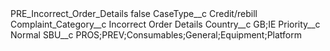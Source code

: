 <?xml version="1.0" encoding="UTF-8"?>
<CustomMetadata xmlns="http://soap.sforce.com/2006/04/metadata" xmlns:xsi="http://www.w3.org/2001/XMLSchema-instance" xmlns:xsd="http://www.w3.org/2001/XMLSchema">
    <label>PRE_Incorrect_Order_Details</label>
    <protected>false</protected>
    <values>
        <field>CaseType__c</field>
        <value xsi:type="xsd:string">Credit/rebill</value>
    </values>
    <values>
        <field>Complaint_Category__c</field>
        <value xsi:type="xsd:string">Incorrect Order Details</value>
    </values>
    <values>
        <field>Country__c</field>
        <value xsi:type="xsd:string">GB;IE</value>
    </values>
    <values>
        <field>Priority__c</field>
        <value xsi:type="xsd:string">Normal</value>
    </values>
    <values>
        <field>SBU__c</field>
        <value xsi:type="xsd:string">PROS;PREV;Consumables;General;Equipment;Platform</value>
    </values>
</CustomMetadata>
